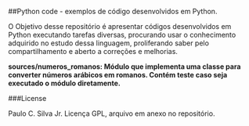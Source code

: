 ##Python code - exemplos de código desenvolvidos em Python.

O Objetivo desse repositório é apresentar códigos desenvolvidos em Python executando tarefas diversas, procurando usar o conhecimento adquirido no estudo dessa linguagem, proliferando saber pelo compartilhamento e aberto a correções e melhorias.

**sources/numeros_romanos: Módulo que implementa uma classe para converter números arábicos em romanos. Contém teste caso seja executado o módulo diretamente.**

###License

Paulo C. Silva Jr.
Licença GPL, arquivo em anexo no repositório.
